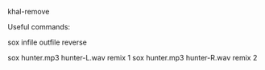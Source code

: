 khal-remove


Useful commands:

sox infile outfile reverse

sox hunter.mp3 hunter-L.wav remix 1
sox hunter.mp3 hunter-R.wav remix 2
